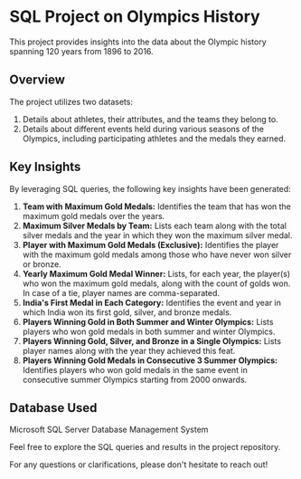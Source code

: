 # SQL Project on Olympics History

This project provides insights into the data about the Olympic history spanning 120 years from 1896 to 2016.

## Overview
The project utilizes two datasets:
1. Details about athletes, their attributes, and the teams they belong to.
2. Details about different events held during various seasons of the Olympics, including participating athletes and the medals they earned.

## Key Insights
By leveraging SQL queries, the following key insights have been generated:

1. **Team with Maximum Gold Medals:** Identifies the team that has won the maximum gold medals over the years.
2. **Maximum Silver Medals by Team:** Lists each team along with the total silver medals and the year in which they won the maximum silver medal.
3. **Player with Maximum Gold Medals (Exclusive):** Identifies the player with the maximum gold medals among those who have never won silver or bronze.
4. **Yearly Maximum Gold Medal Winner:** Lists, for each year, the player(s) who won the maximum gold medals, along with the count of golds won. In case of a tie, player names are comma-separated.
5. **India's First Medal in Each Category:** Identifies the event and year in which India won its first gold, silver, and bronze medals.
6. **Players Winning Gold in Both Summer and Winter Olympics:** Lists players who won gold medals in both summer and winter Olympics.
7. **Players Winning Gold, Silver, and Bronze in a Single Olympics:** Lists player names along with the year they achieved this feat.
8. **Players Winning Gold Medals in Consecutive 3 Summer Olympics:** Identifies players who won gold medals in the same event in consecutive summer Olympics starting from 2000 onwards.

## Database Used
Microsoft SQL Server Database Management System

Feel free to explore the SQL queries and results in the project repository.

For any questions or clarifications, please don't hesitate to reach out!
